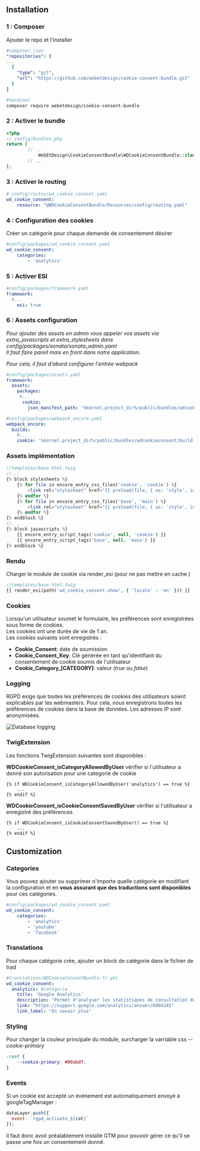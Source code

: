 ## Installation

### 1 : Composer
Ajouter le repo et l'installer

````yaml
#composer.json
"repositories": [
...
  {
    "type": "git",
    "url": "https://github.com/webetdesign/cookie-consent-bundle.git"
  }
]
````

```bash
#terminal
composer require webetdesign/cookie-consent-bundle
```

### 2 : Activer le bundle
```php
<?php
// config/bundles.php
return [
        // ...
            WebEtDesign\CookieConsentBundle\WDCookieConsentBundle::class => ['all' => true],
        // ...
];
```

### 3 : Activer le routing
```yaml
# config/routes/wd_cookie_consent.yaml
wd_cookie_consent:
    resource: "@WDCookieConsentBundle/Resources/config/routing.yaml"
```

### 4 : Configuration des cookies
Créer un catégorie pour chaque demande de consentement désirer 
```yaml
#config/packages/wd_cookie_consent.yaml
wd_cookie_consent:
    categories:
        - 'analytics'
```

### 5 : Activer ESI
````yaml
#config/packages/framework.yaml
framework:
  #...
    esi: true
````
### 6 : Assets configuration
*Pour ajouter des assets en admin vous appeler vos assets via  extra_javascripts et extra_stylesheets dans config/packages/sonata/sonata_admin.yaml  
Il faut faire pareil mais en front dans notre application.*

*Pour cela, il faut d'abord configurer l'entrée webpack*

```yaml
#config/packages/assets.yaml
framework:
  assets:
    packages:
     #...
      cookie:
        json_manifest_path: '%kernel.project_dir%/public/bundles/wdcookieconsent/build/manifest.json'
```

````yaml
#config/packages/webpack_encore.yaml
webpack_encore:
  builds:
    #...
    cookie: '%kernel.project_dir%/public/bundles/wdcookieconsent/build'
````

### Assets implémentation

````php
//templates/base.html.twig
//...
{% block stylesheets %}
    {% for file in encore_entry_css_files('cookie', 'cookie') %}
        <link rel="stylesheet" href="{{ preload(file, { as: 'style', importance: 'high' }) }}">
    {% endfor %}
    {% for file in encore_entry_css_files('base', 'main') %}
        <link rel="stylesheet" href="{{ preload(file, { as: 'style', importance: 'high' }) }}">
    {% endfor %}
{% endblock %}
//...
{% block javascripts %}
    {{ encore_entry_script_tags('cookie', null, 'cookie') }}
    {{ encore_entry_script_tags('base', null, 'main') }}
{% endblock %}
````

### Rendu
Charger le module de cookie via render_esi (pour ne pas mettre en cache ) 

```php
//templates/base.html.twig
{{ render_esi(path('wd_cookie_consent.show', { 'locale' : 'en' })) }}
```

### Cookies
Lorsqu'un utilisateur soumet le formulaire, les préférences sont enregistrées sous forme de cookies.  
Les cookies ont une durée de vie de 1 an.  
Les cookies suivants sont enregistrés :  
- **Cookie_Consent**: date de soumission
- **Cookie_Consent_Key**: Clé générée en tant qu'identifiant du consentement de cookie soumis de l'utilisateur
- **Cookie_Category_[CATEGORY]**: valeur (*true* ou *false*)

### Logging
RGPD exige que toutes les préférences de cookies des utilisateurs soient explicables par les webmasters.
Pour cela, nous enregistrons toutes les préférences de cookies dans la base de données.
Les adresses IP sont anonymisées.

![Database logging](https://raw.githubusercontent.com/WebEtDesign/cookie-consent-bundle/master/Resources/doc/log.png)



### TwigExtension
Les fonctions TwigExtension suivantes sont disponibles :

**WDCookieConsent_isCategoryAllowedByUser**
vérifier si l'utilisateur a donné son autorisation pour une categorie de cookie
```twig
{% if WDCookieConsent_isCategoryAllowedByUser('analytics') == true %}
    ...
{% endif %}
```

**WDCookieConsent_isCookieConsentSavedByUser**
vérifier si l'utilisateur a enregistré des préférences
```twig
{% if WDCookieConsent_isCookieConsentSavedByUser() == true %}
    ...
{% endif %}
```


## Customization
### Categories
Vous pouvez ajouter ou supprimer n'importe quelle catégorie en modifiant la configuration et en **vous assurant que des traductions sont disponibles** pour ces catégories.
```yaml
#config/packages/wd_cookie_consent.yaml
wd_cookie_consent:
    categories:
        - 'analytics'
        - 'youtube'
        - 'facebook'
```
### Translations

Pour chaque catégorie crée, ajouter un block de catégorie dans le fichier de trad

````yaml
#translations/WDCookieConsentBundle.fr.yml
wd_cookie_consent:
  analytics: #catégorie
    title: 'Google Analytics'
    description: "Permet d'analyser les statistiques de consultation de notre site"
    link: "https://support.google.com/analytics/answer/6004245"
    link_label: "En savoir plus"
````

### Styling
Pour changer la couleur principale du module, surcharger la varriable css *--cookie-primary*

````scss
:root {
    --cookie-primary: #00abdf;
}
````
### Events
Si un cookie est accepté un événement est automatiquement envoyé à googleTagManager :
````js
dataLayer.push({
  event: `rgpd_activate_${cat}`
});
````
il faut donc avoir préalablement installé GTM pour pouvoir gérer ce qu'il se passe une fois un consentement donné.
